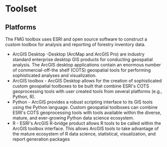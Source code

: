 # Toolset

## Platforms

The FMG toolbox uses ESRI and open source software to construct a custom toolbox for analysis and reporting of forestry inventory data.

-   ArcGIS Desktop -Desktop (ArcMap and ArcGIS Pro) are industry standard enterprise desktop GIS products for conducting geospatial analysis. The ArcGIS desktop applications contain an enormous number of commercial-off-the shelf (COTS) geospatial tools for performing sophisticated analyses and visualization.
-   ArcGIS toolbox - ArcGIS Desktop allows for the creation of sophisticated custom geospatial toolboxes to be built that combine ESRI's COTS geoprocessing tools with user created tools from several platforms (e.g., Python, R).
-   Python - ArcGIS provides a robust scripting interface to its GIS tools using the Python language. Custom geospatial toolboxes can combine ESRI's COTS geoprocessing tools with tools available within the diverse, mature, and ever-growing Python data science ecosystem.
-   R - ESRI's ArcGIS R-bridge product allows R tools to be called within the ArcGIS toolbox interface. This allows ArcGIS tools to take advantage of the mature ecosystem of R data science, statistical, visualization, and report generation packages


